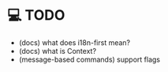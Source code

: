 # 💻 TODO

- (docs) what does i18n-first mean? 
- (docs) what is Context?
- (message-based commands) support flags
